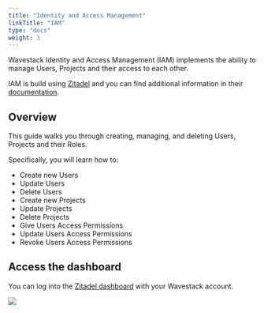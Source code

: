 ```yaml
---
title: "Identity and Access Management"
linkTitle: "IAM"
type: "docs"
weight: 3
---
```

<!-- SPDX-License-Identifier: CC-BY-4.0 -->
<!-- Copyright (C) 2023 Wavecon GmbH -->

Wavestack Identity and Access Management (IAM) implements the ability to manage Users, Projects and their access to each other.

IAM is build using [Zitadel][zitadel] and you can find additional
information in their [documentation][zitadel-docs].

## Overview

This guide walks you through creating, managing, and deleting Users, Projects and their Roles.

Specifically, you will learn how to:

- Create new Users
- Update Users
- Delete Users
- Create new Projects
- Update Projects
- Delete Projects
- Give Users Access Permissions
- Update Users Access Permissions
- Revoke Users Access Permissions

## Access the dashboard

You can log into the [Zitadel dashboard][wvst-zitadel-dashboard]
with your Wavestack account.

![](/assets/iam/wvst-dashboard-overview.png)

<!-- References -->

[zitadel]: https://zitadel.com/
[zitadel-docs]: https://zitadel.com/docs
[wvst-zitadel-dashboard]: https://iam.wavestack.cloud/ui/console/
